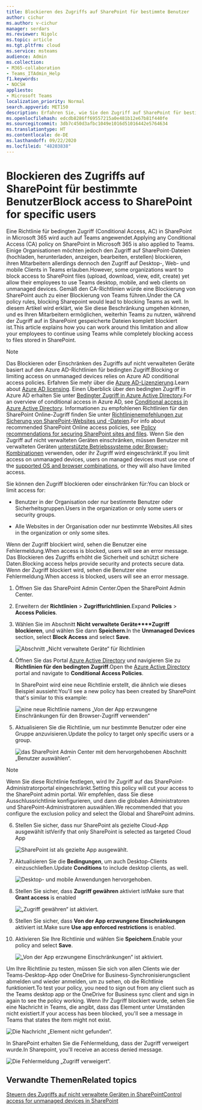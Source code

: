 ```yaml
---
title: Blockieren des Zugriffs auf SharePoint für bestimmte Benutzer
author: cichur
ms.author: v-cichur
manager: serdars
ms.reviewer: Nigolc
ms.topic: article
ms.tgt.pltfrm: cloud
ms.service: msteams
audience: Admin
ms.collection:
- M365-collaboration
- Teams_ITAdmin_Help
f1.keywords:
- NOCSH
appliesto:
- Microsoft Teams
localization_priority: Normal
search.appverid: MET150
description: Erfahren Sie, wie Sie den Zugriff auf SharePoint für bestimmte Benutzer blockieren
ms.openlocfilehash: edcdb8286ff69557215a0e481b12e67b81f440fe
ms.sourcegitcommit: 3db7c450d3afbc1049e1016d51016442e5764634
ms.translationtype: HT
ms.contentlocale: de-DE
ms.lasthandoff: 09/22/2020
ms.locfileid: "48203838"
---
```

# <a name="block-access-to-sharepoint-for-specific-users"></a><span data-ttu-id="191e6-103">Blockieren des Zugriffs auf SharePoint für bestimmte Benutzer</span><span class="sxs-lookup"><span data-stu-id="191e6-103">Block access to SharePoint for specific users</span></span>

<span data-ttu-id="191e6-104">Eine Richtlinie für bedingten Zugriff (Conditional Access, AC) in SharePoint in Microsoft 365 wird auch auf Teams angewendet.</span><span class="sxs-lookup"><span data-stu-id="191e6-104">Applying any Conditional Access (CA) policy on SharePoint in Microsoft 365 is also applied to Teams.</span></span> <span data-ttu-id="191e6-105">Einige Organisationen möchten jedoch den Zugriff auf SharePoint-Dateien (hochladen, herunterladen, anzeigen, bearbeiten, erstellen) blockieren, ihren Mitarbeitern allerdings dennoch den Zugriff auf Desktop-, Web- und mobile Clients in Teams erlauben.</span><span class="sxs-lookup"><span data-stu-id="191e6-105">However, some organizations want to block access to SharePoint files (upload, download, view, edit, create) yet allow their employees to use Teams desktop, mobile, and web clients on unmanaged devices.</span></span> <span data-ttu-id="191e6-106">Gemäß den CA-Richtlinien würde eine Blockierung von SharePoint auch zu einer Blockierung von Teams führen.</span><span class="sxs-lookup"><span data-stu-id="191e6-106">Under the CA policy rules, blocking Sharepoint would lead to blocking Teams as well.</span></span> <span data-ttu-id="191e6-107">In diesem Artikel wird erklärt, wie Sie diese Beschränkung umgehen können, und es Ihren Mitarbeitern ermöglichen, weiterhin Teams zu nutzen, während der Zugriff auf in SharePoint gespeicherte Dateien komplett blockiert ist.</span><span class="sxs-lookup"><span data-stu-id="191e6-107">This article explains how you can work around this limitation and allow your employees to continue using Teams while completely blocking access to files stored in SharePoint.</span></span>

> [!Note]
> <span data-ttu-id="191e6-108">Das Blockieren oder Einschränken des Zugriffs auf nicht verwalteten Geräte basiert auf den Azure AD-Richtlinien für bedingten Zugriff.</span><span class="sxs-lookup"><span data-stu-id="191e6-108">Blocking or limiting access on unmanaged devices relies on Azure AD conditional access policies.</span></span> <span data-ttu-id="191e6-109">Erfahren Sie mehr über die [Azure AD-Lizenzierung](https://azure.microsoft.com/pricing/details/active-directory/).</span><span class="sxs-lookup"><span data-stu-id="191e6-109">Learn about [Azure AD licensing](https://azure.microsoft.com/pricing/details/active-directory/).</span></span> <span data-ttu-id="191e6-110">Einen Überblick über den bedingten Zugriff in Azure AD erhalten Sie unter [Bedingter Zugriff in Azure Active Directory](https://docs.microsoft.com/azure/active-directory/conditional-access/overview).</span><span class="sxs-lookup"><span data-stu-id="191e6-110">For an overview of conditional access in Azure AD, see [Conditional access in Azure Active Directory](https://docs.microsoft.com/azure/active-directory/conditional-access/overview).</span></span> <span data-ttu-id="191e6-111">Informationen zu empfohlenen Richtlinien für den SharePoint Online-Zugriff finden Sie unter [Richtlinienempfehlungen zur Sicherung von SharePoint-Websites und -Dateien](https://docs.microsoft.com/microsoft-365/enterprise/sharepoint-file-access-policies).</span><span class="sxs-lookup"><span data-stu-id="191e6-111">For info about recommended SharePoint Online access policies, see [Policy recommendations for securing SharePoint sites and files](https://docs.microsoft.com/microsoft-365/enterprise/sharepoint-file-access-policies).</span></span> <span data-ttu-id="191e6-112">Wenn Sie den Zugriff auf nicht verwalteten Geräten einschränken, müssen Benutzer mit verwalteten Geräten [unterstützte Betriebssysteme oder Browser-Kombinationen](https://docs.microsoft.com/azure/active-directory/conditional-access/technical-reference#client-apps-condition) verwenden, oder ihr Zugriff wird eingeschränkt.</span><span class="sxs-lookup"><span data-stu-id="191e6-112">If you limit access on unmanaged devices, users on managed devices must use one of the [supported OS and browser combinations](https://docs.microsoft.com/azure/active-directory/conditional-access/technical-reference#client-apps-condition), or they will also have limited access.</span></span>

<span data-ttu-id="191e6-113">Sie können den Zugriff blockieren oder einschränken für:</span><span class="sxs-lookup"><span data-stu-id="191e6-113">You can block or limit access for:</span></span>

- <span data-ttu-id="191e6-114">Benutzer in der Organisation oder nur bestimmte Benutzer oder Sicherheitsgruppen.</span><span class="sxs-lookup"><span data-stu-id="191e6-114">Users in the organization or only some users or security groups.</span></span>

- <span data-ttu-id="191e6-115">Alle Websites in der Organisation oder nur bestimmte Websites.</span><span class="sxs-lookup"><span data-stu-id="191e6-115">All sites in the organization or only some sites.</span></span>

<span data-ttu-id="191e6-116">Wenn der Zugriff blockiert wird, sehen die Benutzer eine Fehlermeldung.</span><span class="sxs-lookup"><span data-stu-id="191e6-116">When access is blocked, users will see an error message.</span></span> <span data-ttu-id="191e6-117">Das Blockieren des Zugriffs erhöht die Sicherheit und schützt sichere Daten.</span><span class="sxs-lookup"><span data-stu-id="191e6-117">Blocking access helps provide security and protects secure data.</span></span> <span data-ttu-id="191e6-118">Wenn der Zugriff blockiert wird, sehen die Benutzer eine Fehlermeldung.</span><span class="sxs-lookup"><span data-stu-id="191e6-118">When access is blocked, users will see an error message.</span></span>

1. <span data-ttu-id="191e6-119">Öffnen Sie das SharePoint Admin Center.</span><span class="sxs-lookup"><span data-stu-id="191e6-119">Open the SharePoint Admin Center.</span></span>

2. <span data-ttu-id="191e6-120">Erweitern der **Richtlinien** > **Zugriffsrichtlinien**.</span><span class="sxs-lookup"><span data-stu-id="191e6-120">Expand **Policies** > **Access Policies**.</span></span>

3. <span data-ttu-id="191e6-121">Wählen Sie im Abschnitt **Nicht verwaltete Geräte\*\*\*\*Zugriff blockieren**, und wählen Sie dann **Speichern**.</span><span class="sxs-lookup"><span data-stu-id="191e6-121">In the **Unmanaged Devices** section,  select **Block Access** and select **Save**.</span></span>

   ![Abschnitt „Nicht verwaltete Geräte“ für Richtlinien](media/no-sharepoint-access1.png)

4. <span data-ttu-id="191e6-123">Öffnen Sie das Portal [Azure Active Directory](https://portal.azure.com/#blade/Microsoft_AAD_IAM/ConditionalAccessBlade/Policies) und navigieren Sie zu **Richtlinien für den bedingten Zugriff**.</span><span class="sxs-lookup"><span data-stu-id="191e6-123">Open the [Azure Active Directory](https://portal.azure.com/#blade/Microsoft_AAD_IAM/ConditionalAccessBlade/Policies) portal and navigate to **Conditional Access Policies**.</span></span>

    <span data-ttu-id="191e6-124">In SharePoint wird eine neue Richtlinie erstellt, die ähnlich wie dieses Beispiel aussieht:</span><span class="sxs-lookup"><span data-stu-id="191e6-124">You'll see a new policy has been created by SharePoint that's similar to this example:</span></span>

    ![eine neue Richtlinie namens „Von der App erzwungene Einschränkungen für den Browser-Zugriff verwenden“](media/no-sharepoint-access2.png)

5. <span data-ttu-id="191e6-126">Aktualisieren Sie die Richtlinie, um nur bestimmte Benutzer oder eine Gruppe anzuvisieren.</span><span class="sxs-lookup"><span data-stu-id="191e6-126">Update the policy to target only specific users or a group.</span></span>

    ![das SharePoint Admin Center mit dem hervorgehobenen Abschnitt „Benutzer auswählen“.](media/no-sharepoint-access2b.png)

  > [!Note]
> <span data-ttu-id="191e6-128">Wenn Sie diese Richtlinie festlegen, wird Ihr Zugriff auf das SharePoint-Administratorportal eingeschränkt.</span><span class="sxs-lookup"><span data-stu-id="191e6-128">Setting this policy will cut your access to the SharePoint admin portal.</span></span> <span data-ttu-id="191e6-129">Wir empfehlen, dass Sie diese Ausschlussrichtlinie konfigurieren, und dann die globalen Administratoren und SharePoint-Administratoren auswählen.</span><span class="sxs-lookup"><span data-stu-id="191e6-129">We recommended that you configure the exclusion policy and select the Global and SharePoint admins.</span></span>

6. <span data-ttu-id="191e6-130">Stellen Sie sicher, dass nur SharePoint als gezielte Cloud-App ausgewählt ist</span><span class="sxs-lookup"><span data-stu-id="191e6-130">Verify that only SharePoint is selected as targeted Cloud App</span></span>

    ![SharePoint ist als gezielte App ausgewählt.](media/no-sharepoint-access3.png)

7. <span data-ttu-id="191e6-132">Aktualisieren Sie die **Bedingungen**, um auch Desktop-Clients einzuschließen.</span><span class="sxs-lookup"><span data-stu-id="191e6-132">Update **Conditions** to include desktop clients, as well.</span></span>

    ![Desktop- und mobile Anwendungen hervorgehoben.](media/no-sharepoint-access4.png)

8. <span data-ttu-id="191e6-134">Stellen Sie sicher, dass **Zugriff gewähren** aktiviert ist</span><span class="sxs-lookup"><span data-stu-id="191e6-134">Make sure that **Grant access** is enabled</span></span>

    ![„Zugriff gewähren“ ist aktiviert.](media/no-sharepoint-access5.png)

9. <span data-ttu-id="191e6-136">Stellen Sie sicher, dass **Von der App erzwungene Einschränkungen** aktiviert ist.</span><span class="sxs-lookup"><span data-stu-id="191e6-136">Make sure **Use app enforced restrictions** is enabled.</span></span>

10. <span data-ttu-id="191e6-137">Aktivieren Sie Ihre Richtlinie und wählen Sie **Speichern**.</span><span class="sxs-lookup"><span data-stu-id="191e6-137">Enable your policy and select **Save**.</span></span>

    ![„Von der App erzwungene Einschränkungen“ ist aktiviert.](media/no-sharepoint-access6.png)

<span data-ttu-id="191e6-139">Um Ihre Richtlinie zu testen, müssen Sie sich von allen Clients wie der Teams-Desktop-App oder OneDrive for Business-Synchronisierungsclient abmelden und wieder anmelden, um zu sehen, ob die Richtlinie funktioniert.</span><span class="sxs-lookup"><span data-stu-id="191e6-139">To test your policy, you need to sign out from any client such as the Teams desktop app or the OneDrive for Business sync client and sign in again to see the policy working.</span></span> <span data-ttu-id="191e6-140">Wenn Ihr Zugriff blockiert wurde, sehen Sie eine Nachricht in Teams, die angibt, dass das Element unter Umständen nicht existiert.</span><span class="sxs-lookup"><span data-stu-id="191e6-140">If your access has been blocked, you'll see a message in Teams that states the item might not exist.</span></span>

 ![Die Nachricht „Element nicht gefunden“.](media/access-denied-sharepoint.png)

<span data-ttu-id="191e6-142">In SharePoint erhalten Sie die Fehlermeldung, dass der Zugriff verweigert wurde.</span><span class="sxs-lookup"><span data-stu-id="191e6-142">In Sharepoint, you'll receive an access denied message.</span></span>

![Die Fehlermeldung „Zugriff verweigert“.](media/blocked-access-warning.png)

## <a name="related-topics"></a><span data-ttu-id="191e6-144">Verwandte Themen</span><span class="sxs-lookup"><span data-stu-id="191e6-144">Related topics</span></span>

[<span data-ttu-id="191e6-145">Steuern des Zugriffs auf nicht verwaltete Geräten in SharePoint</span><span class="sxs-lookup"><span data-stu-id="191e6-145">Control access for unmanaged devices in SharePoint</span></span>](https://docs.microsoft.com/sharepoint/control-access-from-unmanaged-devices)
